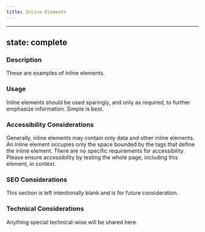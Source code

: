 ```yaml
---
title: Inline Elements
---
```


---
state: complete
---

### Description
These are examples of inline elements.

### Usage
Inline elements should be used sparingly, and only as required, to further emphasize information. Simple is best.

### Accessibility Considerations
Generally, inline elements may contain only data and other inline elements. An inline element occupies only the space bounded by the tags that define the inline element. There are no specific requirements for accessibility. Please ensure accessibility by testing the whole page, including this element, in context.

### SEO Considerations
This section is left intentionally blank and is for future consideration.

### Technical Considerations
Anything special technical-wise will be shared here.
